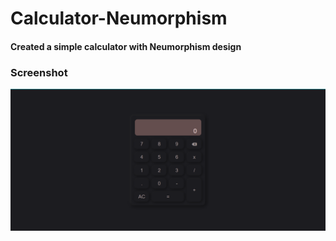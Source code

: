 # Calculator-Neumorphism

#### Created a simple calculator with Neumorphism design

### Screenshot
![sample](https://github.com/Pankaj455/Calculator-Neumorphism/blob/master/Screenshot%20(105).png)
